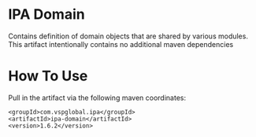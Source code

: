 # IPA Domain
Contains definition of domain objects that are shared by various modules.  This artifact intentionally contains no additional maven dependencies

# How To Use

Pull in the artifact via the following maven coordinates:

```
<groupId>com.vspglobal.ipa</groupId>
<artifactId>ipa-domain</artifactId>
<version>1.6.2</version>
```
